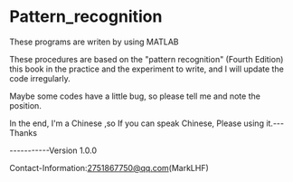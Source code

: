 # Pattern_recognition

These programs are writen by using MATLAB

These procedures are based on the "pattern recognition" (Fourth Edition) this book in the practice and the experiment to write, and
I will update the code irregularly.

Maybe some codes have a little bug, so please tell me and note the position.

In the end, I'm a Chinese ,so If you can speak Chinese, Please using it.---Thanks

-----------Version 1.0.0

Contact-Information:2751867750@qq.com(MarkLHF)
